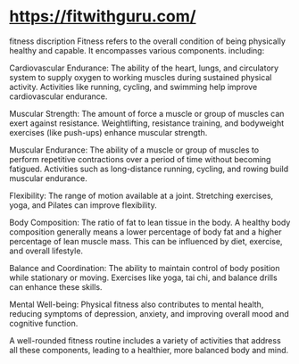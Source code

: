 # https://fitwithguru.com/
 fitness discription Fitness refers to the overall condition of being physically healthy and capable. It encompasses various components.
 including:

Cardiovascular Endurance: The ability of the heart, lungs, and circulatory system to supply oxygen to working muscles during sustained physical activity. Activities like running, cycling, and swimming help improve cardiovascular endurance.

Muscular Strength: The amount of force a muscle or group of muscles can exert against resistance. Weightlifting, resistance training, and bodyweight exercises (like push-ups) enhance muscular strength.

Muscular Endurance: The ability of a muscle or group of muscles to perform repetitive contractions over a period of time without becoming fatigued. Activities such as long-distance running, cycling, and rowing build muscular endurance.

Flexibility: The range of motion available at a joint. Stretching exercises, yoga, and Pilates can improve flexibility.

Body Composition: The ratio of fat to lean tissue in the body. A healthy body composition generally means a lower percentage of body fat and a higher percentage of lean muscle mass. This can be influenced by diet, exercise, and overall lifestyle.

Balance and Coordination: The ability to maintain control of body position while stationary or moving. Exercises like yoga, tai chi, and balance drills can enhance these skills.

Mental Well-being: Physical fitness also contributes to mental health, reducing symptoms of depression, anxiety, and improving overall mood and cognitive function.

A well-rounded fitness routine includes a variety of activities that address all these components, leading to a healthier, more balanced body and mind.







